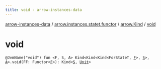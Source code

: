 ```yaml
---
title: void - arrow-instances-data
---
```


[arrow-instances-data](../../index.html) / [arrow.instances.statet.functor](../index.html) / [arrow.Kind](index.html) / [void](./void.html)

# void

`@JvmName("void") fun <F, S, A> Kind<Kind<Kind<ForStateT, `[`F`](void.html#F)`>, `[`S`](void.html#S)`>, `[`A`](void.html#A)`>.void(FF: Functor<`[`F`](void.html#F)`>): Kind<`[`S`](void.html#S)`, `[`Unit`](https://kotlinlang.org/api/latest/jvm/stdlib/kotlin/-unit/index.html)`>`